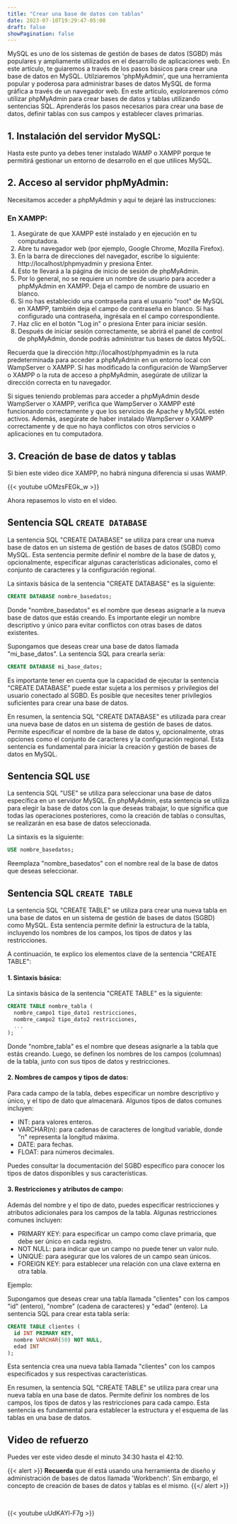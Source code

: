 ```yaml
---
title: "Crear una base de datos con tablas"
date: 2023-07-10T19:29:47-05:00
draft: false
showPagination: false
---
```


MySQL es uno de los sistemas de gestión de bases de datos (SGBD) más populares y ampliamente utilizados en el desarrollo de aplicaciones web. En este artículo, te guiaremos a través de los pasos básicos para crear una base de datos en MySQL. Utilziaremos 'phpMyAdmin', que una herramienta popular y poderosa para administrar bases de datos MySQL de forma gráfica a través de un navegador web. En este artículo, exploraremos cómo utilizar phpMyAdmin para crear bases de datos y tablas utilizando sentencias SQL. Aprenderás los pasos necesarios para crear una base de datos, definir tablas con sus campos y establecer claves primarias.

## 1. Instalación del servidor MySQL:

Hasta este punto ya debes tener instalado WAMP o XAMPP porque te permitirá gestionar un entorno de desarrollo en el que utilices MySQL.

## 2. Acceso al servidor phpMyAdmin:

Necesitamos acceder a phpMyAdmin y aquí te dejaré las instrucciones:

### En XAMPP:

1. Asegúrate de que XAMPP esté instalado y en ejecución en tu computadora.
2. Abre tu navegador web (por ejemplo, Google Chrome, Mozilla Firefox).
3. En la barra de direcciones del navegador, escribe lo siguiente: http://localhost/phpmyadmin y presiona Enter.
4. Esto te llevará a la página de inicio de sesión de phpMyAdmin.
5. Por lo general, no se requiere un nombre de usuario para acceder a phpMyAdmin en XAMPP. Deja el campo de nombre de usuario en blanco.
6. Si no has establecido una contraseña para el usuario "root" de MySQL en XAMPP, también deja el campo de contraseña en blanco. Si has configurado una contraseña, ingrésala en el campo correspondiente.
7. Haz clic en el botón "Log in" o presiona Enter para iniciar sesión.
8. Después de iniciar sesión correctamente, se abrirá el panel de control de phpMyAdmin, donde podrás administrar tus bases de datos MySQL.

Recuerda que la dirección http://localhost/phpmyadmin es la ruta predeterminada para acceder a phpMyAdmin en un entorno local con WampServer o XAMPP. Si has modificado la configuración de WampServer o XAMPP o la ruta de acceso a phpMyAdmin, asegúrate de utilizar la dirección correcta en tu navegador.

Si sigues teniendo problemas para acceder a phpMyAdmin desde WampServer o XAMPP, verifica que WampServer o XAMPP esté funcionando correctamente y que los servicios de Apache y MySQL estén activos. Además, asegúrate de haber instalado WampServer o XAMPP correctamente y de que no haya conflictos con otros servicios o aplicaciones en tu computadora.

## 3. Creación de base de datos y tablas

Si bien este video dice XAMPP, no habrá ninguna diferencia si usas WAMP.

{{< youtube uOMzsFEGk_w >}}

Ahora repasemos lo visto en el video.

## Sentencia SQL `CREATE DATABASE`

La sentencia SQL "CREATE DATABASE" se utiliza para crear una nueva base de datos en un sistema de gestión de bases de datos (SGBD) como MySQL. Esta sentencia permite definir el nombre de la base de datos y, opcionalmente, especificar algunas características adicionales, como el conjunto de caracteres y la configuración regional.

La sintaxis básica de la sentencia "CREATE DATABASE" es la siguiente:

```SQL
CREATE DATABASE nombre_basedatos;
```

Donde "nombre_basedatos" es el nombre que deseas asignarle a la nueva base de datos que estás creando. Es importante elegir un nombre descriptivo y único para evitar conflictos con otras bases de datos existentes.

Supongamos que deseas crear una base de datos llamada "mi_base_datos". La sentencia SQL para crearla sería:

```SQL
CREATE DATABASE mi_base_datos;
```

Es importante tener en cuenta que la capacidad de ejecutar la sentencia "CREATE DATABASE" puede estar sujeta a los permisos y privilegios del usuario conectado al SGBD. Es posible que necesites tener privilegios suficientes para crear una base de datos.

En resumen, la sentencia SQL "CREATE DATABASE" es utilizada para crear una nueva base de datos en un sistema de gestión de bases de datos. Permite especificar el nombre de la base de datos y, opcionalmente, otras opciones como el conjunto de caracteres y la configuración regional. Esta sentencia es fundamental para iniciar la creación y gestión de bases de datos en MySQL.

## Sentencia SQL `USE`

La sentencia SQL "USE" se utiliza para seleccionar una base de datos específica en un servidor MySQL. En phpMyAdmin, esta sentencia se utiliza para elegir la base de datos con la que deseas trabajar, lo que significa que todas las operaciones posteriores, como la creación de tablas o consultas, se realizarán en esa base de datos seleccionada.

La sintaxis es la siguiente:

```SQL
USE nombre_basedatos;
```

Reemplaza "nombre_basedatos" con el nombre real de la base de datos que deseas seleccionar.

## Sentencia SQL `CREATE TABLE`

La sentencia SQL "CREATE TABLE" se utiliza para crear una nueva tabla en una base de datos en un sistema de gestión de bases de datos (SGBD) como MySQL. Esta sentencia permite definir la estructura de la tabla, incluyendo los nombres de los campos, los tipos de datos y las restricciones.

A continuación, te explico los elementos clave de la sentencia "CREATE TABLE":

#### 1. Sintaxis básica:

La sintaxis básica de la sentencia "CREATE TABLE" es la siguiente:

```SQL
CREATE TABLE nombre_tabla (
  nombre_campo1 tipo_dato1 restricciones,
  nombre_campo2 tipo_dato2 restricciones,
  ...
);
```

Donde "nombre_tabla" es el nombre que deseas asignarle a la tabla que estás creando. Luego, se definen los nombres de los campos (columnas) de la tabla, junto con sus tipos de datos y restricciones.

#### 2. Nombres de campos y tipos de datos:

Para cada campo de la tabla, debes especificar un nombre descriptivo y único, y el tipo de dato que almacenará. Algunos tipos de datos comunes incluyen:

- INT: para valores enteros.
- VARCHAR(n): para cadenas de caracteres de longitud variable, donde "n" representa la longitud máxima.
- DATE: para fechas.
- FLOAT: para números decimales.

Puedes consultar la documentación del SGBD específico para conocer los tipos de datos disponibles y sus características.

#### 3. Restricciones y atributos de campo:

Además del nombre y el tipo de dato, puedes especificar restricciones y atributos adicionales para los campos de la tabla. Algunas restricciones comunes incluyen:

- PRIMARY KEY: para especificar un campo como clave primaria, que debe ser único en cada registro.
- NOT NULL: para indicar que un campo no puede tener un valor nulo.
- UNIQUE: para asegurar que los valores de un campo sean únicos.
- FOREIGN KEY: para establecer una relación con una clave externa en otra tabla.

Ejemplo:

Supongamos que deseas crear una tabla llamada "clientes" con los campos "id" (entero), "nombre" (cadena de caracteres) y "edad" (entero). La sentencia SQL para crear esta tabla sería:

```SQL
CREATE TABLE clientes (
  id INT PRIMARY KEY,
  nombre VARCHAR(50) NOT NULL,
  edad INT
);
```

Esta sentencia crea una nueva tabla llamada "clientes" con los campos especificados y sus respectivas características.

En resumen, la sentencia SQL "CREATE TABLE" se utiliza para crear una nueva tabla en una base de datos. Permite definir los nombres de los campos, los tipos de datos y las restricciones para cada campo. Esta sentencia es fundamental para establecer la estructura y el esquema de las tablas en una base de datos.

## Video de refuerzo

Puedes ver este video desde el minuto 34:30 hasta el 42:10.

{{< alert >}}
**Recuerda** que él está usando una herramienta de diseño y administración de bases de datos llamada 'Workbench'. Sin embargo, el concepto de creación de bases de datos y tablas es el mismo.
{{</ alert >}}

<br>

{{< youtube uUdKAYl-F7g >}}
